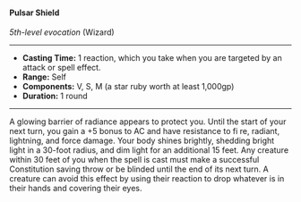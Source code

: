 #### Pulsar Shield
*5th-level evocation* (Wizard)
___
- **Casting Time:** 1 reaction, which you take when you are targeted by an attack or spell effect.
- **Range:** Self
- **Components:** V, S, M (a star ruby worth at least 1,000gp)
- **Duration:** 1 round
---
A glowing barrier of radiance appears to protect you. Until the start of your next turn, you gain a +5 bonus to AC and have resistance to fi re, radiant, lightning, and force damage. Your body shines brightly, shedding bright light in a 30-foot radius, and dim light for an additional 15 feet. Any creature within 30 feet of you when the spell is cast must make a successful Constitution saving throw or be blinded until the end of its next turn. A creature can avoid this effect by using their reaction to drop whatever is in their hands and covering their eyes.

